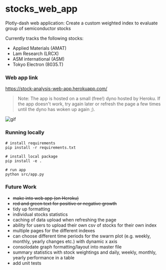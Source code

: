 # stocks_web_app
Plotly-dash web application: Create a custom weighted index to evaluate group of semiconductor stocks

Currently tracks the following stocks:
  - Applied Materials (AMAT)
  - Lam Research (LRCX)
  - ASM international (ASM)
  - Tokyo Electron (8035.T)

### Web app link
https://stock-analysis-web-app.herokuapp.com/

> Note: The app is hosted on a small (free!) dyno hosted by Heroku. If the app doesn't work, try again later or refresh the page a few times until the dyno has woken up again ;).

![gif](./web-app.gif)


### Running locally

```
# install requirements
pip install -r requirements.txt

# install local package
pip install -e .

# run app
python src/app.py
```

### Future Work

- ~~make into web app (on Heroku)~~
- ~~red and green text for positive or negative growth~~
- tidy up formatting
- individual stocks statistics
- caching of data upload when refreshing the page
- ability for users to upload their own csv of stocks for their own index
- multiple pages for the different indexes
- can choose different time periods for the swarm plot (e.g. weekly, monthly, yearly changes etc.) with dynamic x axis
- consolodate graph formatting/layout into master file
- summary statistics with stock weightings and daily, weekly, monthly, yearly performance in a table
- add unit tests
